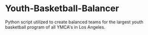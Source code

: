 # Youth-Basketball-Balancer
Python script utilized to create balanced teams for the largest youth basketball program of all YMCA's in Los Angeles.
